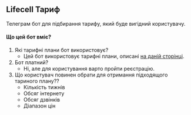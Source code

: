 ## Lifecell Тариф

Телеграм бот для підбирання тарифу, який буде вигідний користувачу.

#### Що цей бот вміє?
1. Які тарифні плани бот використовує?
   - Цей бот використовує тарифні плани, описані [на даній сторінці](https://www.lifecell.ua/uk/mobilnij-zvyazok/taryfy/).
2. Бот платний?
   - Ні, але для користування варто пройти реєстрацію.
3. Що користувач повинен обрати для отримання підходящого тариного плану??
   - Кількість тижнів
   - Обсяг інтернету
   - Обсяг дзвінків
   - Діапазон цін
